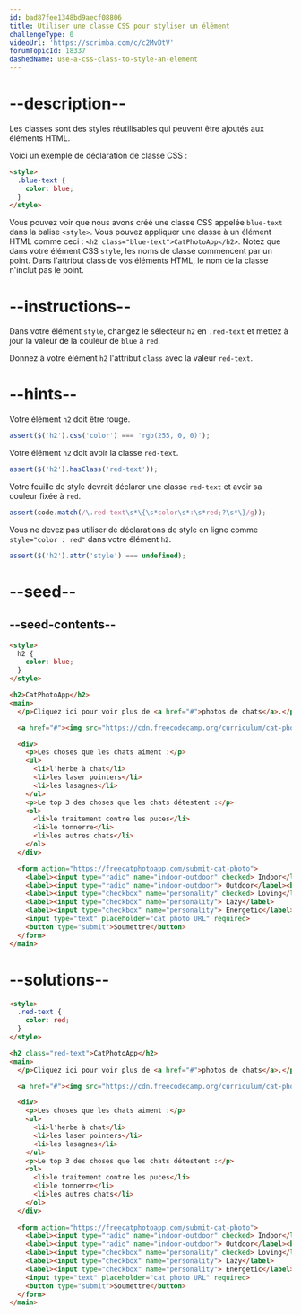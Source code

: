 ```yaml
---
id: bad87fee1348bd9aecf08806
title: Utiliser une classe CSS pour styliser un élément
challengeType: 0
videoUrl: 'https://scrimba.com/c/c2MvDtV'
forumTopicId: 18337
dashedName: use-a-css-class-to-style-an-element
---
```


# --description--

Les classes sont des styles réutilisables qui peuvent être ajoutés aux éléments HTML.

Voici un exemple de déclaration de classe CSS :

```html
<style>
  .blue-text {
    color: blue;
  }
</style>
```

Vous pouvez voir que nous avons créé une classe CSS appelée `blue-text` dans la balise `<style>`. Vous pouvez appliquer une classe à un élément HTML comme ceci : `<h2 class="blue-text">CatPhotoApp</h2>`. Notez que dans votre élément CSS `style`, les noms de classe commencent par un point. Dans l'attribut class de vos éléments HTML, le nom de la classe n'inclut pas le point.

# --instructions--

Dans votre élément `style`, changez le sélecteur `h2` en `.red-text` et mettez à jour la valeur de la couleur de `blue` à `red`.

Donnez à votre élément `h2` l'attribut `class` avec la valeur `red-text`.

# --hints--

Votre élément `h2` doit être rouge.

```js
assert($('h2').css('color') === 'rgb(255, 0, 0)');
```

Votre élément `h2` doit avoir la classe `red-text`.

```js
assert($('h2').hasClass('red-text'));
```

Votre feuille de style devrait déclarer une classe `red-text` et avoir sa couleur fixée à `red`.

```js
assert(code.match(/\.red-text\s*\{\s*color\s*:\s*red;?\s*\}/g));
```

Vous ne devez pas utiliser de déclarations de style en ligne comme `style="color : red"` dans votre élément `h2`.

```js
assert($('h2').attr('style') === undefined);
```

# --seed--

## --seed-contents--

```html
<style>
  h2 {
    color: blue;
  }
</style>

<h2>CatPhotoApp</h2>
<main>
  </p>Cliquez ici pour voir plus de <a href="#">photos de chats</a>.</p>

  <a href="#"><img src="https://cdn.freecodecamp.org/curriculum/cat-photo-app/relaxing-cat.jpg" alt="A cute orange cat lying on its back."></a>

  <div>
    <p>Les choses que les chats aiment :</p>
    <ul>
      <li>l'herbe à chat</li>
      <li>les laser pointers</li>
      <li>les lasagnes</li>
    </ul>
    <p>Le top 3 des choses que les chats détestent :</p>
    <ol>
      <li>le traitement contre les puces</li>
      <li>le tonnerre</li>
      <li>les autres chats</li>
    </ol>
  </div>

  <form action="https://freecatphotoapp.com/submit-cat-photo">
    <label><input type="radio" name="indoor-outdoor" checked> Indoor</label>
    <label><input type="radio" name="indoor-outdoor"> Outdoor</label><br>
    <label><input type="checkbox" name="personality" checked> Loving</label>
    <label><input type="checkbox" name="personality"> Lazy</label>
    <label><input type="checkbox" name="personality"> Energetic</label><br>
    <input type="text" placeholder="cat photo URL" required>
    <button type="submit">Soumettre</button>
  </form>
</main>
```

# --solutions--

```html
<style>
  .red-text {
    color: red;
  }
</style>

<h2 class="red-text">CatPhotoApp</h2>
<main>
  </p>Cliquez ici pour voir plus de <a href="#">photos de chats</a>.</p>

  <a href="#"><img src="https://cdn.freecodecamp.org/curriculum/cat-photo-app/relaxing-cat.jpg" alt="A cute orange cat lying on its back."></a>

  <div>
    <p>Les choses que les chats aiment :</p>
    <ul>
      <li>l'herbe à chat</li>
      <li>les laser pointers</li>
      <li>les lasagnes</li>
    </ul>
    <p>Le top 3 des choses que les chats détestent :</p>
    <ol>
      <li>le traitement contre les puces</li>
      <li>le tonnerre</li>
      <li>les autres chats</li>
    </ol>
  </div>
  
  <form action="https://freecatphotoapp.com/submit-cat-photo">
    <label><input type="radio" name="indoor-outdoor" checked> Indoor</label>
    <label><input type="radio" name="indoor-outdoor"> Outdoor</label><br>
    <label><input type="checkbox" name="personality" checked> Loving</label>
    <label><input type="checkbox" name="personality"> Lazy</label>
    <label><input type="checkbox" name="personality"> Energetic</label><br>
    <input type="text" placeholder="cat photo URL" required>
    <button type="submit">Soumettre</button>
  </form>
</main>
```
